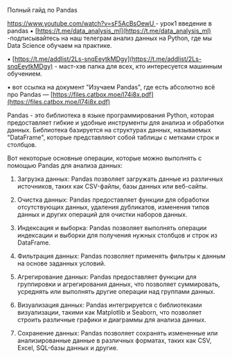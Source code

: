 Полный гайд по Pandas 

[https://www.youtube.com/watch?v=sF5AcBsOewU ](https://www.youtube.com/watch?v=sF5AcBsOewU) - урок1  введение в pandas 
▪ [https://t.me/data_analysis_ml](https://t.me/data_analysis_ml) -подписывайтесь на наш телеграм анализ данных на Python, где мы Data Science обучаем на практике. 

▪ [https://t.me/addlist/2Ls-snqEeytkMDgy](https://t.me/addlist/2Ls-snqEeytkMDgy) - маст-хэв папка для всех, кто интересуется машинным обучением.

▪ вот ссылка на документ "Изучаем Pandas", где есть абсолютно всё про Pandas — [https://files.catbox.moe/l74i8x.pdf](https://files.catbox.moe/l74i8x.pdf)


Pandas - это библиотека в языке программирования Python, которая предоставляет гибкие и удобные инструменты для анализа и обработки данных. Библиотека базируется на структурах данных, называемых "DataFrame", которые представляют собой таблицы с метками строк и столбцов.

Вот некоторые основные операции, которые можно выполнять с помощью Pandas для анализа данных:

1. Загрузка данных: Pandas позволяет загружать данные из различных источников, таких как CSV-файлы, базы данных или веб-сайты.

2. Очистка данных: Pandas предоставляет функции для обработки отсутствующих данных, удаления дубликатов, изменения типов данных и других операций для очистки наборов данных.

3. Индексация и выборка: Pandas позволяет выполнять операции индексации и выборки для получения нужных столбцов и строк из DataFrame.

4. Фильтрация данных: Pandas позволяет применять фильтры к данным на основе заданных условий.

5. Агрегирование данных: Pandas предоставляет функции для группировки и агрегирования данных, что позволяет суммировать, усреднять или выполнять другие операции над группами данных.

6. Визуализация данных: Pandas интегрируется с библиотеками визуализации, такими как Matplotlib и Seaborn, что позволяет строить различные графики и диаграммы для анализа данных.

7. Сохранение данных: Pandas позволяет сохранять измененные или анализированные данные в различных форматах, таких как CSV, Excel, SQL-базы данных и другие.
